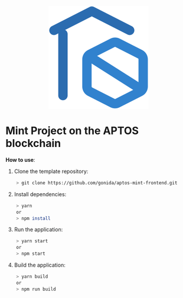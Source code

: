 <p align="center">
    <img src="logo.svg" />
</p>

# Mint Project on the APTOS blockchain

**How to use**:

1. Clone the template repository:

```bash
    > git clone https://github.com/gonida/aptos-mint-frontend.git
```

2. Install dependencies:

```bash
    > yarn
    or
    > npm install
```

3. Run the application:

```bash
    > yarn start
    or
    > npm start
```

4. Build the application:

```bash
    > yarn build
    or
    > npm run build
```